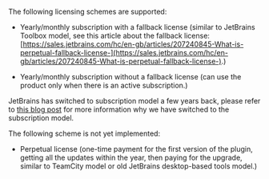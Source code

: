 [//]: # (title: What licensing scheme plugins can choose?)

The following licensing schemes are supported:

* Yearly/monthly subscription with a fallback license (similar to JetBrains Toolbox model, see this article about the fallback license: [https://sales.jetbrains.com/hc/en-gb/articles/207240845-What-is-perpetual-fallback-license-](https://sales.jetbrains.com/hc/en-gb/articles/207240845-What-is-perpetual-fallback-license-).)

* Yearly/monthly subscription without a fallback license (can use the product only when there is an active subscription.)

[//]: # (TODO ADD BLOG POST LINK)
JetBrains has switched to subscription model a few years back, please refer to [this blog post]() for more information why we have switched to the subscription model.

The following scheme is not yet implemented: 

* Perpetual license (one-time payment for the first version of the plugin, getting all the updates within the year, then paying for the upgrade, similar to TeamCity model or old JetBrains desktop-based tools model.)

